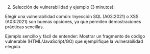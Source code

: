 2. Selección de vulnerabilidad y ejemplo (3 minutos):

Elegir una vulnerabilidad común: Inyección SQL (A03:2021) o XSS (A03:2021) son buenas opciones, ya que permiten demostraciones prácticas sencillas.

Ejemplo sencillo y fácil de entender: Mostrar un fragmento de código vulnerable (HTML/JavaScript/GO) que ejemplifique la vulnerabilidad elegida. 